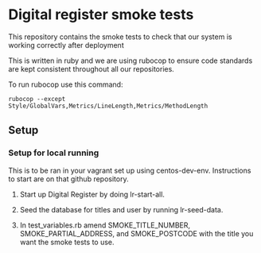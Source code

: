 # Digital register smoke tests
This repository contains the smoke tests to check that our system is working correctly after deployment

This is written in ruby and we are using rubocop to ensure code standards are kept consistent throughout all our repositories.

To run rubocop use this command:

```
rubocop --except Style/GlobalVars,Metrics/LineLength,Metrics/MethodLength
```

## Setup

### Setup for local running

This is to be ran in your vagrant set up using centos-dev-env.  Instructions to start are on that github repository.

 1. Start up Digital Register by doing lr-start-all.

 2. Seed the database for titles and user by running lr-seed-data.

 3. In test_variables.rb amend SMOKE_TITLE_NUMBER, SMOKE_PARTIAL_ADDRESS, and SMOKE_POSTCODE with the title you want the smoke tests to use.
